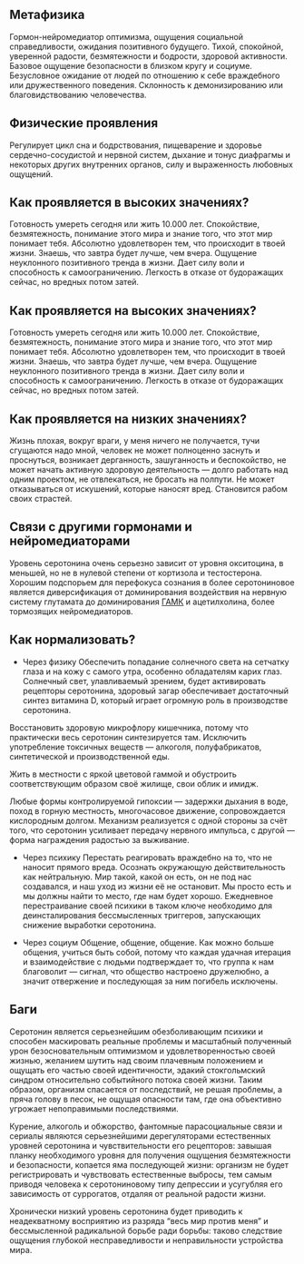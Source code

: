 ## Метафизика

Гормон-нейромедиатор оптимизма, ощущения социальной справедливости, ожидания позитивного будущего. Тихой, спокойной, уверенной радости, безмятежности и бодрости, здоровой активности. Базовое ощущение безопасности в близком кругу и социуме. Безусловное ожидание от людей по отношению к себе враждебного или дружественного поведения. Склонность к демонизированию или благовидствованию человечества.

## Физические проявления

Регулирует цикл сна и бодрствования, пищеварение и здоровье сердечно-сосудистой и нервной систем, дыхание и тонус диафрагмы и некоторых других внутренних органов, силу и выраженность любовных ощущений.

## Как проявляется в высоких значениях?

Готовность умереть сегодня или жить 10.000 лет. Спокойствие, безмятежность, понимание этого мира и знание того, что этот мир понимает тебя. Абсолютно удовлетворен тем, что происходит в твоей жизни. Знаешь, что завтра будет лучше, чем вчера. Ощущение неуклонного позитивного тренда в жизни. Дает силу воли и способность к самоограничению. Легкость в отказе от будоражащих сейчас, но вредных потом затей.

## Как проявляется на высоких значениях?

Готовность умереть сегодня или жить 10.000 лет. Спокойствие, безмятежность, понимание этого мира и знание того, что этот мир понимает тебя. Абсолютно удовлетворен тем, что происходит в твоей жизни. Знаешь, что завтра будет лучше, чем вчера. Ощущение неуклонного позитивного тренда в жизни. Дает силу воли и способность к самоограничению. Легкость в отказе от будоражащих сейчас, но вредных потом затей.

## Как проявляется на низких значениях?

Жизнь плохая, вокруг враги, у меня ничего не получается, тучи сгущаются надо мной, человек не может полноценно заснуть и проснуться, возникает дерганность, зашуганность и беспокойство, не может начать активную здоровую деятельность — долго работать над одним проектом, не отвлекаться, не бросать на полпути. Не может отказываться от искушений, которые наносят вред. Становится рабом своих страстей.

## Связи с другими гормонами и нейромедиаторами

Уровень серотонина очень серьезно зависит от уровня окситоцина, в меньшей, но не в нулевой степени от кортизола и тестостерона. Хорошим подспорьем для перефокуса сознания в более серотониновое является диверсификация от доминирования воздействия на нервную систему глутамата до доминирования [ГАМК](https://ru.wikipedia.org/wiki/%D0%93%D0%B0%D0%BC%D0%BC%D0%B0-%D0%B0%D0%BC%D0%B8%D0%BD%D0%BE%D0%BC%D0%B0%D1%81%D0%BB%D1%8F%D0%BD%D0%B0%D1%8F_%D0%BA%D0%B8%D1%81%D0%BB%D0%BE%D1%82%D0%B0) и ацетилхолина, более тормозящих нейромедиаторов.

## Как нормализовать?

- Через физику
Обеспечить попадание солнечного света на сетчатку глаза и на кожу с самого утра, особенно обладателям карих глаз. Солнечный свет, улавливаемый зрением, будет активировать рецепторы серотонина, здоровый загар обеспечивает достаточный синтез витамина D, который играет огромную роль в производстве серотонина.

Восстановить здоровую микрофлору кишечника, потому что практически весь серотонин синтезируется там. Исключить употребление токсичных веществ — алкоголя, полуфабрикатов, синтетической и производственной еды.

Жить в местности с яркой цветовой гаммой и обустроить соответствующим образом своё жилище, свои облик и имидж.

Любые формы контролируемой гипоксии — задержки дыхания в воде, поход в горную местность, многочасовое движение, сопровождается кислородным долгом. Механизм реализуется с одной стороны за счёт того, что серотонин усиливает передачу нервного импульса, с другой — форма награждения радостью за выживание.

- Через психику
Перестать реагировать враждебно на то, что не наносит прямого вреда. Осознать окружающую действительность как нейтральную. Мир такой, какой он есть, он не под нас создавался, и наш уход из жизни её не остановит. Мы просто есть и мы должны найти то место, где нам будет хорошо. Ежедневное перестраивание своей психики в таком ключе необходимо для деинсталирования бессмысленных триггеров, запускающих снижение выработки серотонина.

- Через социум
Общение, общение, общение. Как можно больше общения, учиться быть собой, потому что каждая удачная итерация и взаимодействие с людьми подтверждает то, что группа к нам благоволит — сигнал, что общество настроено дружелюбно, а значит отвержение и последующая за ним погибель исключены.

## Баги

Серотонин является серьезнейшим обезболивающим психики и способен маскировать реальные проблемы и масштабный полученный урон безосновательным оптимизмом и удовлетворенностью своей жизнью, желанием шутить над своим плачевным положением и ощущать его частью своей идентичности, эдакий стокгольмский синдром относительно событийного потока своей жизни. Таким образом, организм спасается от последствий, не решая проблемы, а пряча голову в песок, не ощущая опасности там, где она объективно угрожает непоправимыми последствиями.

Курение, алкоголь и обжорство, фантомные парасоциальные связи и сериалы являются серьезнейшими дерегуляторами естественных уровней серотонина и чувствительности его рецепторов: завышая планку необходимого уровня для получения ощущения безмятежности и безопасности, копается яма последующей жизни: организм не будет регистрировать и чувствовать естественные выбросы, тем самым приводя человека к серотониновому типу депрессии и усугубляя его зависимость от суррогатов, отдаляя от реальной радости жизни.

Хронически низкий уровень серотонина будет приводить к неадекватному восприятию из разряда “весь мир против меня” и бессмысленной радикальной борьбе ради борьбы: таково следствие ощущения глубокой несправедливости и неправильности устройства мира.